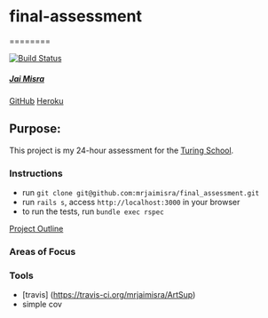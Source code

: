 # final-assessment
========

[![Build Status](https://travis-ci.org/mrjaimisra/final-assessment.svg)](https://travis-ci.org/mrjaimisra/final-assessment)

##### [Jai Misra](https://github.com/mrjaimisra)
[GitHub](https://github.com/mrjaimisra/final-assessment)
[Heroku]()

## Purpose:

This project is my 24-hour assessment for the [Turing School](http://turing.io).

### Instructions
- run `git clone git@github.com:mrjaimisra/final_assessment.git`
- run `rails s`, access `http://localhost:3000` in your browser
- to run the tests, run `bundle exec rspec`

[Project Outline](https://gist.github.com/stevekinney/7423bf8d4a4a8622b386#file-1505-final-assessment-markdown)

### Areas of Focus

### Tools

  - [travis]  (https://travis-ci.org/mrjaimisra/ArtSup)
  - simple cov
  